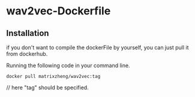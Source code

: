 # wav2vec-Dockerfile

## Installation
if you don't want to compile the dockerFile by yourself, you can just pull it from dockerhub.

Running the following code in your command line.

```
docker pull matrixzheng/wav2vec:tag
```

// here "tag" should be specified.